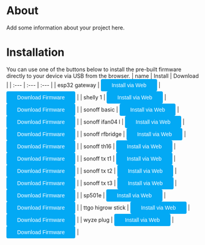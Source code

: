 # About
<script type="module" src="https://unpkg.com/esp-web-tools@5.2.0/dist/web/install-button.js?module"></script>
<style>
    button:hover {
    box-shadow: rgb(0 0 0 / 14%) 0px 4px 8px 0px, rgb(0 0 0 / 12%) 0px 1px 7px 0px, rgb(0 0 0 / 20%) 0px 3px 1px -1px;
    }
    button {
        position: relative;
        cursor: pointer;
        font-size: 14px;
        padding: 8px 28px;
        color: var(--esp-tools-button-text-color, #fff);
        background-color: var(--esp-tools-button-color, #03a9f4);
        border: none;
        border-radius: 4px;
        
</style>
Add some information about your project here.

# Installation

You can use one of the buttons below to install the pre-built firmware directly to your device via USB from the browser.
| name | Install | Download |
| :--- | :---    | :---     |
| esp32 gateway | <esp-web-install-button manifest='./esp32-gateway-esp32/manifest.json'><button slot=activate>Install via Web</button></esp-web-install-button> | <a href='esp32-gateway-esp32/esp32-gateway-esp32.bin'><button>Download Firmware</button></a> |
| shelly 1 | <esp-web-install-button manifest='./shelly-1-esp8266/manifest.json'><button slot=activate>Install via Web</button></esp-web-install-button> | <a href='shelly-1-esp8266/shelly-1-esp8266.bin'><button>Download Firmware</button></a> |
| sonoff basic | <esp-web-install-button manifest='./sonoff-basic-esp8266/manifest.json'><button slot=activate>Install via Web</button></esp-web-install-button> | <a href='sonoff-basic-esp8266/sonoff-basic-esp8266.bin'><button>Download Firmware</button></a> |
| sonoff ifan04 l | <esp-web-install-button manifest='./sonoff-ifan04-l-esp8266/manifest.json'><button slot=activate>Install via Web</button></esp-web-install-button> | <a href='sonoff-ifan04-l-esp8266/sonoff-ifan04-l-esp8266.bin'><button>Download Firmware</button></a> |
| sonoff rfbridge | <esp-web-install-button manifest='./sonoff-rfbridge-esp8266/manifest.json'><button slot=activate>Install via Web</button></esp-web-install-button> | <a href='sonoff-rfbridge-esp8266/sonoff-rfbridge-esp8266.bin'><button>Download Firmware</button></a> |
| sonoff th16 | <esp-web-install-button manifest='./sonoff-th16-esp8266/manifest.json'><button slot=activate>Install via Web</button></esp-web-install-button> | <a href='sonoff-th16-esp8266/sonoff-th16-esp8266.bin'><button>Download Firmware</button></a> |
| sonoff tx t1 | <esp-web-install-button manifest='./sonoff-tx-t1-esp8266/manifest.json'><button slot=activate>Install via Web</button></esp-web-install-button> | <a href='sonoff-tx-t1-esp8266/sonoff-tx-t1-esp8266.bin'><button>Download Firmware</button></a> |
| sonoff tx t2 | <esp-web-install-button manifest='./sonoff-tx-t2-esp8266/manifest.json'><button slot=activate>Install via Web</button></esp-web-install-button> | <a href='sonoff-tx-t2-esp8266/sonoff-tx-t2-esp8266.bin'><button>Download Firmware</button></a> |
| sonoff tx t3 | <esp-web-install-button manifest='./sonoff-tx-t3-esp8266/manifest.json'><button slot=activate>Install via Web</button></esp-web-install-button> | <a href='sonoff-tx-t3-esp8266/sonoff-tx-t3-esp8266.bin'><button>Download Firmware</button></a> |
| sp501e | <esp-web-install-button manifest='./sp501e-esp8266/manifest.json'><button slot=activate>Install via Web</button></esp-web-install-button> | <a href='sp501e-esp8266/sp501e-esp8266.bin'><button>Download Firmware</button></a> |
| ttgo higrow stick | <esp-web-install-button manifest='./ttgo-higrow-stick-esp32/manifest.json'><button slot=activate>Install via Web</button></esp-web-install-button> | <a href='ttgo-higrow-stick-esp32/ttgo-higrow-stick-esp32.bin'><button>Download Firmware</button></a> |
| wyze plug | <esp-web-install-button manifest='./wyze-plug-esp8266/manifest.json'><button slot=activate>Install via Web</button></esp-web-install-button> | <a href='wyze-plug-esp8266/wyze-plug-esp8266.bin'><button>Download Firmware</button></a> |
